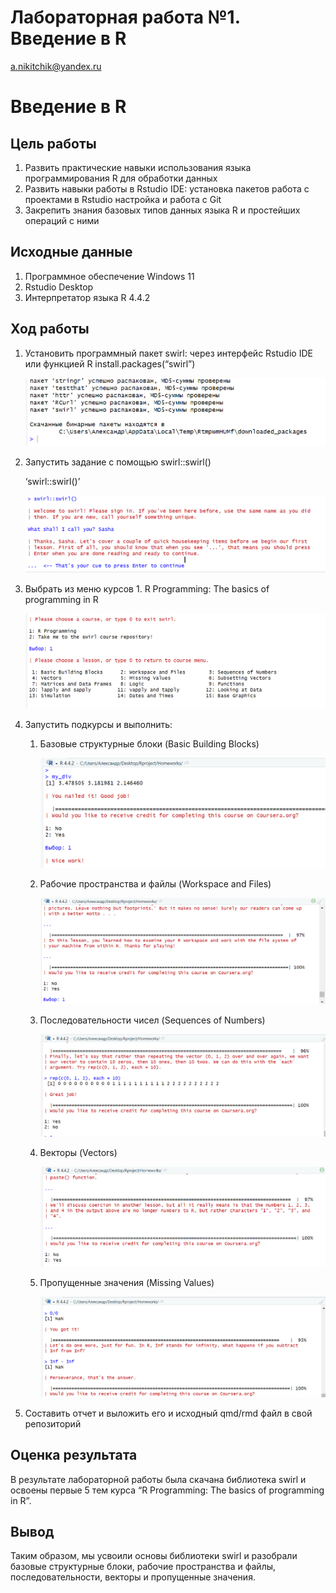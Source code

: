 # Лабораторная работа №1. Введение в R
a.nikitchik@yandex.ru

# Введение в R

## Цель работы

1.  Развить практические навыки использования языка программирования R
    для обработки данных
2.  Развить навыки работы в Rstudio IDE: установка пакетов работа с
    проектами в Rstudio настройка и работа с Git
3.  Закрепить знания базовых типов данных языка R и простейших операций
    с ними

## Исходные данные

1.  Программное обеспечение Windows 11
2.  Rstudio Desktop
3.  Интерпретатор языка R 4.4.2

## Ход работы

1.  Установить программный пакет swirl: через интерфейс Rstudio IDE или
    функцией R install.packages(“swirl”)

    ![](img/png1.png)

2.  Запустить задание с помощью swirl::swirl()

    ‘swirl::swirl()’

    ![](img/png2.png)

3.  Выбрать из меню курсов 1. R Programming: The basics of programming
    in R

    ![](img/png3.png)

4.  Запустить подкурсы и выполнить:

    1.  Базовые структурные блоки (Basic Building Blocks)

        ![](img/png4.png)

    2.  Рабочие пространства и файлы (Workspace and Files)

        ![](img/png5.png)

    3.  Последовательности чисел (Sequences of Numbers)

        ![](img/png6.png)

    4.  Векторы (Vectors)

        ![](img/png7.png)

    5.  Пропущенные значения (Missing Values)

        ![](img/png8.png)

5.  Составить отчет и выложить его и исходный qmd/rmd файл в свой
    репозиторий

## Оценка результата

В результате лабораторной работы была скачана библиотека swirl и освоены
первые 5 тем курса “R Programming: The basics of programming in R”.

## Вывод

Таким образом, мы усвоили основы библиотеки swirl и разобрали базовые
структурные блоки, рабочие пространства и файлы, последовательности,
векторы и пропущенные значения.
